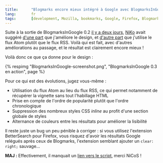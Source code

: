 ```yaml
--- 
title:      "Blogmarks encore mieux intégré à Google avec BlogmarksInGoogle 0.3" 
lang:       fr 
tags:       [development, Mozilla, bookmarks, Google, Firefox, Blogmarks]
---
```


Suite à la sortie de BlogmarksInGoogle 0.2 [il y a deux jours](/2005/12/blogmarks-integre-a-google.html), [NiKo](http://www.prendreuncafe.com/blog/) avait suggéré [d'une part](http://www.gasteroprod.com/blogmarks-integre-a-google.html#commentaire1095) que j'améliore le design, et [d'autre part](http://www.gasteroprod.com/blogmarks-integre-a-google.html#commentaire1097) que j'utilise le flux Atom plutôt que le flux RSS. Voilà qui est fait, avec d'autres améliorations au passage, et le résultat est clairement encore mieux !


Voilà donc ce que ça donne pour le design :

{% respimg "BlogmarksInGoogle-screenshot.png", "BlogmarksInGoogle 0.3 en action", page %}


Pour ce qui est des évolutions, jugez vous-même :


- Utilisation du flux Atom au lieu du flux RSS, ce qui permet notamment de récupérer la vignette sans tout l'habillage HTML
- Prise en compte de l'ordre de popularité plutôt que l'ordre chronologique
- Suppression des nombreux styles CSS *inline* au profit d'une section globale de styles
- Alternance de couleurs entre les résultats pour améliorer la lisibilité

Il reste juste un bug un peu pénible à corriger : si vous utilisez l'extension BetterSearch pour Firefox, vous risquez d'avoir les résultats Google relégués après ceux de Blogmarks, l'extension semblant ajouter un `clear: right;` sauvage…

**MAJ :** Effectivement, il manquait un [lien vers le script](http://userscripts.org/scripts/show/2243), merci NiCoS !
